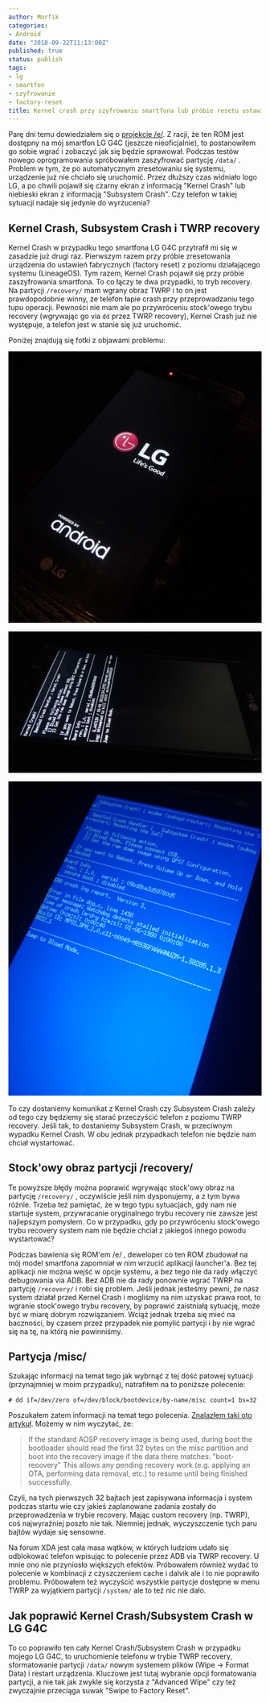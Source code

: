 ```yaml
---
author: Morfik
categories:
- Android
date: "2018-09-22T11:13:00Z"
published: true
status: publish
tags:
- lg
- smartfon
- szyfrowanie
- factory-reset
title: Kernel crash przy szyfrowaniu smartfona lub próbie resetu ustawień do fabrycznych
---
```


Parę dni temu dowiedziałem się o [projekcie /e/](https://e.foundation/). Z racji, że ten ROM jest
dostępny na mój smartfon LG G4C (jeszcze nieoficjalnie), to postanowiłem go sobie wgrać i zobaczyć
jak się będzie sprawował. Podczas testów nowego oprogramowania spróbowałem zaszyfrować partycję
`/data/` . Problem w tym, że po automatycznym zresetowaniu się systemu, urządzenie już nie chciało
się uruchomić. Przez dłuższy czas widniało logo LG, a po chwili pojawił się czarny ekran z
informacją "Kernel Crash" lub niebieski ekran z informacją "Subsystem Crash". Czy telefon w takiej
sytuacji nadaje się jedynie do wyrzucenia?

<!--more-->
## Kernel Crash, Subsystem Crash i TWRP recovery

Kernel Crash w przypadku tego smartfona LG G4C przytrafił mi się w zasadzie już drugi raz.
Pierwszym razem przy próbie zresetowania urządzenia do ustawień fabrycznych (factory reset) z
poziomu działającego systemu (LineageOS). Tym razem, Kernel Crash pojawił się przy próbie
zaszyfrowania smartfona. To co łączy te dwa przypadki, to tryb recovery. Na partycji `/recovery/`
mam wgrany obraz TWRP i to on jest prawdopodobnie winny, że telefon łapie crash przy
przeprowadzaniu tego tupu operacji. Pewności nie mam ale po przywróceniu stock'owego trybu recovery
(wgrywając go via `dd` przez TWRP recovery), Kernel Crash już nie występuje, a telefon jest w
stanie się już uruchomić.

Poniżej znajdują się fotki z objawami problemu:

![](/img/2018/09/1.lg-g4c-logo-stuck.jpg#huge)

![](/img/2018/09/2.lg-g4c-kernel-crash.jpg#huge)

![](/img/2018/09/3.lg-g4c-subsystem-crash.jpg#huge)

To czy dostaniemy komunikat z Kernel Crash czy Subsystem Crash zależy od tego czy będziemy się
starać przeczyścić telefon z poziomu TWRP recovery. Jeśli tak, to dostaniemy Subsystem Crash, w
przeciwnym wypadku Kernel Crash. W obu jednak przypadkach telefon nie będzie nam chciał wystartować.

## Stock'owy obraz partycji /recovery/

Te powyższe błędy można poprawić wgrywając stock'owy obraz na partycję `/recovery/` , oczywiście
jeśli nim dysponujemy, a z tym bywa różnie. Trzeba też pamiętać, że w tego typu sytuacjach, gdy nam
nie startuje system, przywracanie oryginalnego trybu recovery nie zawsze jest najlepszym pomysłem.
Co w przypadku, gdy po przywróceniu stock'owego trybu recovery system nam nie będzie chciał z
jakiegoś innego powodu wystartować?

Podczas bawienia się ROM'em /e/ , deweloper co ten ROM zbudował na mój model smartfona zapomniał w
nim wrzucić aplikacji launcher'a. Bez tej aplikacji nie można wejść w opcje systemu, a bez tego nie
da rady włączyć debugowania via ADB. Bez ADB nie da rady ponownie wgrać TWRP na partycję
`/recovery/` i robi się problem. Jeśli jednak jesteśmy pewni, że nasz system działał przed Kernel
Crash i mogliśmy na nim uzyskać prawa root, to wgranie stock'owego trybu recovery, by poprawić
zaistniałą sytuację, może być w miarę dobrym rozwiązaniem. Wciąż jednak trzeba się mieć na
baczności, by czasem przez przypadek nie pomylić partycji i by nie wgrać się na tę, na którą nie
powinniśmy.

## Partycja /misc/

Szukając informacji na temat tego jak wybrnąć z tej dość patowej sytuacji (przynajmniej w moim
przypadku), natrafiłem na to poniższe polecenie:

    # dd if=/dev/zero of=/dev/block/bootdevice/by-name/misc count=1 bs=32

Poszukałem zatem informacji na temat tego polecenia.
[Znalazłem taki oto artykuł](https://source.android.com/devices/bootloader/flashing-updating).
Możemy w nim wyczytać, że:

> If the standard AOSP recovery image is being used, during boot the bootloader should read the
> first 32 bytes on the misc partition and boot into the recovery image if the data there matches:
> "boot-recovery" This allows any pending recovery work (e.g. applying an OTA, performing data
> removal, etc.) to resume until being finished successfully.

Czyli, na tych pierwszych 32 bajtach jest zapisywana informacja i system podczas startu wie czy
jakieś zaplanowane zadania zostały do przeprowadzenia w trybie recovery. Mając custom recovery (np.
TWRP), coś najwyraźniej poszło nie tak. Niemniej jednak, wyczyszczenie tych paru bajtów wydaje się
sensowne.

Na forum XDA jest cała masa wątków, w których ludziom udało się odblokować telefon wpisując to
polecenie przez ADB via TWRP recovery. U mnie ono nie przyniosło większych efektów. Próbowałem
również wydać to polecenie w kombinacji z czyszczeniem cache i dalvik ale i to nie poprawiło
problemu. Próbowałem też wyczyścić wszystkie partycje dostępne w menu TWRP za wyjątkiem partycji
`/system/` ale to też nic nie dało.

## Jak poprawić Kernel Crash/Subsystem Crash w LG G4C

To co poprawiło ten cały Kernel Crash/Subsystem Crash w przypadku mojego LG G4C, to uruchomienie
telefonu w trybie TWRP recovery, sformatowanie partycji `/data/` nowym systemem plików
(Wipe -> Format Data) i restart urządzenia. Kluczowe jest tutaj wybranie opcji formatowania
partycji, a nie tak jak zwykle się korzysta z "Advanced Wipe" czy też zwyczajnie przeciąga suwak
"Swipe to Factory Reset".
